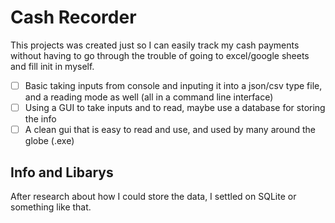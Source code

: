 # Cash Recorder
This projects was created just so I can easily track my cash payments without having to go through the trouble of going to excel/google sheets and fill init in myself.

- [ ] Basic taking inputs from console and inputing it into a json/csv type file, and a reading mode as well (all in a command line interface)
- [ ] Using a GUI to take inputs and to read, maybe use a database for storing the info
- [ ] A clean gui that is easy to read and use, and used by many around the globe (.exe)

## Info and Libarys
After research about how I could store the data, I settled on SQLite or something like that.



